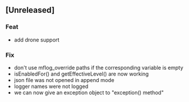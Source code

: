 <a name="unreleased"></a>
## [Unreleased]

### Feat
- add drone support

### Fix
- don't use mflog_override paths if the corresponding variable is empty
- isEnabledFor() and getEffectiveLevel() are now working
- json file was not opened in append mode
- logger names were not logged
- we can now give an exception object to "exception() method"

